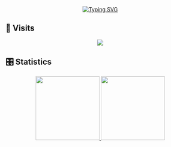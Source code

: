 <div align="center">
  <a href="https://git.io/typing-svg"><img src="https://readme-typing-svg.herokuapp.com?font=Fira+Code&weight=600&size=30&duration=2000&pause=1000&color=1B7DF7&center=true&vCenter=true&width=435&lines=Hi%2C+I'm+Vanish-Zeng!" alt="Typing SVG" /></a>
</div>

## 🐾 Visits

<!-- ![Visitor Count](https://profile-counter.glitch.me/Vanish-Zeng/count.svg) -->

<div align="center">
  <a href="https://github.com/Vanish-Zeng">
    <img src="https://profile-counter.glitch.me/Vanish-Zeng/count.svg">
  </a>
</div>

## 🎛️ Statistics

<!-- ![Vanish-Zeng's GitHub stats](https://github-readme-stats.vercel.app/api?username=Vanish-Zeng&show_icons=true&theme=tokyonight) -->
<!-- [![Top Langs](https://github-readme-stats.vercel.app/api/top-langs/?username=Vanish-Zeng&layout=compact)](https://github.com/Vanish-Zeng/github-readme-stats) -->

<!-- <div align="center" style="display: inline-block"> -->
  <div align="center">
    <a href="https://github.com/Vanish-Zeng">
      <img height="170" src="https://github-readme-stats.vercel.app/api?username=Vanish-Zeng&show_icons=true&theme=tokyonight">
    </a>
<!--   </div>
  
  <div> -->
    <a href="https://github.com/Vanish-Zeng">
      <img height="170" src="https://github-readme-stats.vercel.app/api/top-langs/?username=Vanish-Zeng&layout=compact&theme=tokyonight">
    </a>
  </div>
<!-- </div> -->

<!--
**Vanish-Zeng/Vanish-Zeng** is a ✨ _special_ ✨ repository because its `README.md` (this file) appears on your GitHub profile.

Here are some ideas to get you started:

- 🔭 I’m currently working on ...
- 🌱 I’m currently learning ...
- 👯 I’m looking to collaborate on ...
- 🤔 I’m looking for help with ...
- 💬 Ask me about ...
- 📫 How to reach me: ...
- 😄 Pronouns: ...
- ⚡ Fun fact: ...
-->
